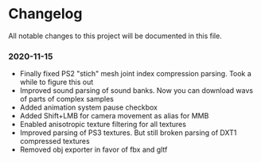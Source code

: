 # Changelog

All notable changes to this project will be documented in this file.

### 2020-11-15

- Finally fixed PS2 "stich" mesh joint index compression parsing. Took a while to figure this out
- Improved sound parsing of sound banks. Now you can download wavs of parts of complex samples
- Added animation system pause checkbox
- Added Shift+LMB for camera movement as alias for MMB
- Enabled anisotropic texture filtering for all textures
- Improved parsing of PS3 textures. But still broken parsing of DXT1 compressed textures
- Removed obj exporter in favor of fbx and gltf

